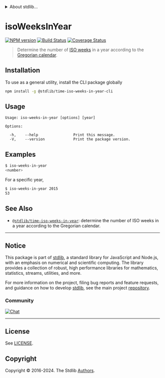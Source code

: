<!--

@license Apache-2.0

Copyright (c) 2018 The Stdlib Authors.

Licensed under the Apache License, Version 2.0 (the "License");
you may not use this file except in compliance with the License.
You may obtain a copy of the License at

   http://www.apache.org/licenses/LICENSE-2.0

Unless required by applicable law or agreed to in writing, software
distributed under the License is distributed on an "AS IS" BASIS,
WITHOUT WARRANTIES OR CONDITIONS OF ANY KIND, either express or implied.
See the License for the specific language governing permissions and
limitations under the License.

-->


<details>
  <summary>
    About stdlib...
  </summary>
  <p>We believe in a future in which the web is a preferred environment for numerical computation. To help realize this future, we've built stdlib. stdlib is a standard library, with an emphasis on numerical and scientific computation, written in JavaScript (and C) for execution in browsers and in Node.js.</p>
  <p>The library is fully decomposable, being architected in such a way that you can swap out and mix and match APIs and functionality to cater to your exact preferences and use cases.</p>
  <p>When you use stdlib, you can be absolutely certain that you are using the most thorough, rigorous, well-written, studied, documented, tested, measured, and high-quality code out there.</p>
  <p>To join us in bringing numerical computing to the web, get started by checking us out on <a href="https://github.com/stdlib-js/stdlib">GitHub</a>, and please consider <a href="https://opencollective.com/stdlib">financially supporting stdlib</a>. We greatly appreciate your continued support!</p>
</details>

# isoWeeksInYear

[![NPM version][npm-image]][npm-url] [![Build Status][test-image]][test-url] [![Coverage Status][coverage-image]][coverage-url] <!-- [![dependencies][dependencies-image]][dependencies-url] -->

> Determine the number of [ISO weeks][iso-week-date] in a year according to the [Gregorian calendar][gregorian-calendar].









<section class="cli">



<section class="installation">

## Installation

To use as a general utility, install the CLI package globally

```bash
npm install -g @stdlib/time-iso-weeks-in-year-cli
```

</section>

<!-- CLI usage documentation. -->

<section class="usage">

## Usage

```text
Usage: iso-weeks-in-year [options] [year]

Options:

  -h,    --help                Print this message.
  -V,    --version             Print the package version.
```

</section>

<!-- /.usage -->

<section class="examples">

## Examples

```bash
$ iso-weeks-in-year
<number>
```

For a specific year,

```bash
$ iso-weeks-in-year 2015
53
```

</section>

<!-- /.examples -->

</section>

<!-- /.cli -->

<!-- Section for related `stdlib` packages. Do not manually edit this section, as it is automatically populated. -->

<section class="related">

## See Also

-   <span class="package-name">[`@stdlib/time-iso-weeks-in-year`][@stdlib/time-iso-weeks-in-year]</span><span class="delimiter">: </span><span class="description">determine the number of ISO weeks in a year according to the Gregorian calendar.</span>


</section>

<!-- /.related -->

<!-- Section for all links. Make sure to keep an empty line after the `section` element and another before the `/section` close. -->


<section class="main-repo" >

* * *

## Notice

This package is part of [stdlib][stdlib], a standard library for JavaScript and Node.js, with an emphasis on numerical and scientific computing. The library provides a collection of robust, high performance libraries for mathematics, statistics, streams, utilities, and more.

For more information on the project, filing bug reports and feature requests, and guidance on how to develop [stdlib][stdlib], see the main project [repository][stdlib].

### Community

[![Chat][chat-image]][chat-url]

---

## License

See [LICENSE][stdlib-license].


## Copyright

Copyright &copy; 2016-2024. The Stdlib [Authors][stdlib-authors].

</section>

<!-- /.stdlib -->

<!-- Section for all links. Make sure to keep an empty line after the `section` element and another before the `/section` close. -->

<section class="links">

[npm-image]: http://img.shields.io/npm/v/@stdlib/time-iso-weeks-in-year-cli.svg
[npm-url]: https://npmjs.org/package/@stdlib/time-iso-weeks-in-year-cli

[test-image]: https://github.com/stdlib-js/time-iso-weeks-in-year@v0.2.0/actions/workflows/test.yml/badge.svg?branch=v0.2.0
[test-url]: https://github.com/stdlib-js/time-iso-weeks-in-year@v0.2.0/actions/workflows/test.yml?query=branch:v0.2.0

[coverage-image]: https://img.shields.io/codecov/c/github/stdlib-js/time-iso-weeks-in-year@v0.2.0/main.svg
[coverage-url]: https://codecov.io/github/stdlib-js/time-iso-weeks-in-year@v0.2.0?branch=main

<!--

[dependencies-image]: https://img.shields.io/david/stdlib-js/time-iso-weeks-in-year@v0.2.0.svg
[dependencies-url]: https://david-dm.org/stdlib-js/time-iso-weeks-in-year@v0.2.0/main

-->

[chat-image]: https://img.shields.io/gitter/room/stdlib-js/stdlib.svg
[chat-url]: https://app.gitter.im/#/room/#stdlib-js_stdlib:gitter.im

[stdlib]: https://github.com/stdlib-js/stdlib

[stdlib-authors]: https://github.com/stdlib-js/stdlib/graphs/contributors

[cli-section]: https://github.com/stdlib-js/time-iso-weeks-in-year@v0.2.0#cli
[cli-url]: https://github.com/stdlib-js/time-iso-weeks-in-year@v0.2.0/tree/cli
[@stdlib/time-iso-weeks-in-year]: https://github.com/stdlib-js/time-iso-weeks-in-year@v0.2.0/tree/main

[umd]: https://github.com/umdjs/umd
[es-module]: https://developer.mozilla.org/en-US/docs/Web/JavaScript/Guide/Modules

[deno-url]: https://github.com/stdlib-js/time-iso-weeks-in-year@v0.2.0/tree/deno
[deno-readme]: https://github.com/stdlib-js/time-iso-weeks-in-year@v0.2.0/blob/deno/README.md
[umd-url]: https://github.com/stdlib-js/time-iso-weeks-in-year@v0.2.0/tree/umd
[umd-readme]: https://github.com/stdlib-js/time-iso-weeks-in-year@v0.2.0/blob/umd/README.md
[esm-url]: https://github.com/stdlib-js/time-iso-weeks-in-year@v0.2.0/tree/esm
[esm-readme]: https://github.com/stdlib-js/time-iso-weeks-in-year@v0.2.0/blob/esm/README.md
[branches-url]: https://github.com/stdlib-js/time-iso-weeks-in-year@v0.2.0/blob/main/branches.md

[stdlib-license]: https://raw.githubusercontent.com/stdlib-js/time-iso-weeks-in-year@v0.2.0/main/LICENSE

[iso-week-date]: https://en.wikipedia.org/wiki/ISO_week_date

[gregorian-calendar]: https://en.wikipedia.org/wiki/Gregorian_calendar

[date-object]: https://developer.mozilla.org/en-US/docs/Web/JavaScript/Reference/Global_Objects/Date

</section>

<!-- /.links -->

